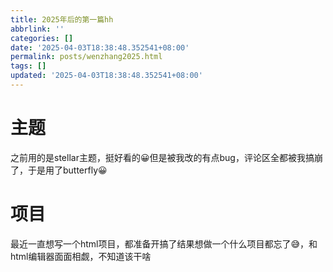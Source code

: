 ```yaml
---
title: 2025年后的第一篇hh
abbrlink: ''
categories: []
date: '2025-04-03T18:38:48.352541+08:00'
permalink: posts/wenzhang2025.html
tags: []
updated: '2025-04-03T18:38:48.352541+08:00'
---
```

# 主题
之前用的是stellar主题，挺好看的😀但是被我改的有点bug，评论区全都被我搞崩了，于是用了butterfly😀
# 项目
最近一直想写一个html项目，都准备开搞了结果想做一个什么项目都忘了😅，和html编辑器面面相觑，不知道该干啥
